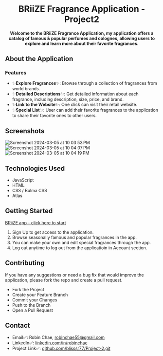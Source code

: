 <h1 align="center">BRiiZE Fragrance Application - Project2</h1>
<h4 align="center">Welcome to the BRiiZE Fragrance Application, my application offers a catalog of famous & popular perfumes and colognes, allowing users to explore and learn more about their favorite fragrances.<h4>

## About the Application
### Features
- :sparkles:**Explore Fragrances**:sparkles:: Browse through a collection of fragrances from world brands.
- :sparkles:**Detailed Descriptions**:sparkles:: Get detailed information about each fragrance, including description, size, price, and brand.
- :sparkles:**Link to the Website**:sparkles:: One click can visit their retail website.
- :sparkles:**Special List**:sparkles:: User can add their favorite fragrances to the application to share their favorite ones to other users.


## Screenshots
![Screenshot 2024-03-05 at 10 03 53 PM](https://github.com/blisssr77/Project-2/assets/150565578/906c5988-2f7a-4a45-a200-302cd8a39f31)
![Screenshot 2024-03-05 at 10 04 07 PM](https://github.com/blisssr77/Project-2/assets/150565578/2b588dbb-10be-4b60-89af-2bcf19b75a91)
![Screenshot 2024-03-05 at 10 04 19 PM](https://github.com/blisssr77/Project-2/assets/150565578/f272c256-7653-42c9-aaaf-bc7e89d52906)

## Technologies Used
- JavaScript
- HTML
- CSS / Bulma CSS
- Atlas

## Getting Started
[BRiiZE app - click here to start](https://briize-eec8cc7ab46f.herokuapp.com/sessions/login)

1. Sign Up to get access to the application.
2. Browse seasonally famous and popular fragrances in the app.
3. You can make your own and edit special fragrances through the app.
4. Log out anytime to log out from the applicatioin in Account section.


## Contributing
If you have any suggestions or need a bug fix that would improve the application, please fork the repo and create a pull request.
 - Fork the Project
 - Create your Feature Branch
 - Commit your Changes
 - Push to the Branch
 - Open a Pull Request

## Contact
- Email✅: Robin Chae, robinchae55@gmail.com
- LinkedIn✅: [linkedin.com/in/robinchae](www.linkedin.com/in/robinchae)
- Project Link✅: [github.com/blisssr77/Project-2.git](https://github.com/blisssr77/Project-2.git)
